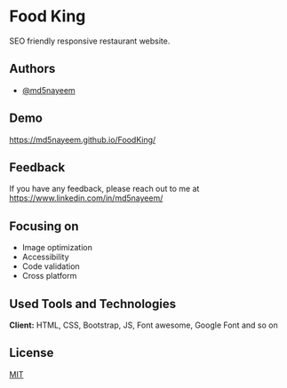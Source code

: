
# Food King

SEO friendly responsive restaurant website.


## Authors

- [@md5nayeem](https://www.github.com/md5nayeem)


## Demo

https://md5nayeem.github.io/FoodKing/


## Feedback

If you have any feedback, please reach out to me at https://www.linkedin.com/in/md5nayeem/


## Focusing on

- Image optimization
- Accessibility
- Code validation
- Cross platform


## Used Tools and Technologies

**Client:** HTML, CSS, Bootstrap, JS, Font awesome, Google Font and so on



## License

[MIT](LICENSE)